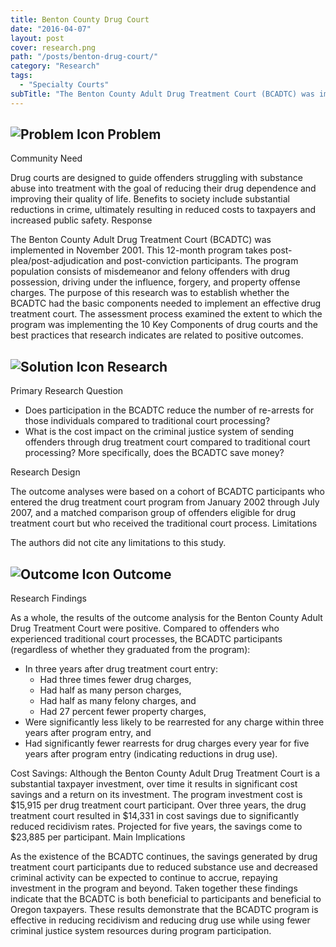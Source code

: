 ```yaml
---
title: Benton County Drug Court
date: "2016-04-07"
layout: post
cover: research.png
path: "/posts/benton-drug-court/"
category: "Research"
tags:
  - "Specialty Courts"
subTitle: "The Benton County Adult Drug Treatment Court (BCADTC) was implemented in November 2001."
---
```

## ![Problem Icon](https://github.com/google/material-design-icons/raw/master/alert/1x_web/ic_error_outline_black_48dp.png "Problem") Problem

Community Need

Drug courts are designed to guide offenders struggling with substance abuse into treatment with the goal of reducing their drug dependence and improving their quality of life. Benefits to society include substantial reductions in crime, ultimately resulting in reduced costs to taxpayers and increased public safety.
Response

The Benton County Adult Drug Treatment Court (BCADTC) was implemented in November 2001. This 12-month program takes post-plea/post-adjudication and post-conviction participants. The program population consists of misdemeanor and felony offenders with drug possession, driving under the influence, forgery, and property offense charges. The purpose of this research was to establish whether the BCADTC had the basic components needed to implement an effective drug treatment court. The assessment process examined the extent to which the program was implementing the 10 Key Components of drug courts and the best practices that research indicates are related to positive outcomes.

## ![Solution Icon](https://github.com/google/material-design-icons/raw/master/action/1x_web/ic_lightbulb_outline_black_48dp.png "Solution") Research

Primary Research Question

- Does participation in the BCADTC reduce the number of re-arrests for those individuals compared to traditional court processing?
- What is the cost impact on the criminal justice system of sending offenders through drug treatment court compared to traditional court processing? More specifically, does the BCADTC save money?

Research Design

The outcome analyses were based on a cohort of BCADTC participants who entered the drug treatment court program from January 2002 through July 2007, and a matched comparison group of offenders eligible for drug treatment court but who received the traditional court process.
Limitations

The authors did not cite any limitations to this study.

## ![Outcome Icon](https://github.com/google/material-design-icons/raw/master/action/1x_web/ic_view_list_black_48dp.png "Outcome") Outcome

Research Findings

As a whole, the results of the outcome analysis for the Benton County Adult Drug Treatment Court were positive. Compared to offenders who experienced traditional court processes, the BCADTC participants (regardless of whether they graduated from the program):

- In three years after drug treatment court entry:
  - Had three times fewer drug charges,
  - Had half as many person charges,
  - Had half as many felony charges, and
  - Had 27 percent fewer property charges,
- Were significantly less likely to be rearrested for any charge within three years after program entry, and
- Had significantly fewer rearrests for drug charges every year for five years after program entry (indicating reductions in drug use).

Cost Savings:
Although the Benton County Adult Drug Treatment Court is a substantial taxpayer investment, over time it results in significant cost savings and a return on its investment. The program investment cost is $15,915 per drug treatment court participant. Over three years, the drug treatment court resulted in $14,331 in cost savings due to significantly reduced recidivism rates. Projected for five years, the savings come to $23,885 per participant.
Main Implications

As the existence of the BCADTC continues, the savings generated by drug treatment court participants due to reduced substance use and decreased criminal activity can be expected to continue to accrue, repaying investment in the program and beyond. Taken together these findings indicate that the BCADTC is both beneficial to participants and beneficial to Oregon taxpayers. These results demonstrate that the BCADTC program is effective in reducing recidivism and reducing drug use while using fewer criminal justice system resources during program participation.
